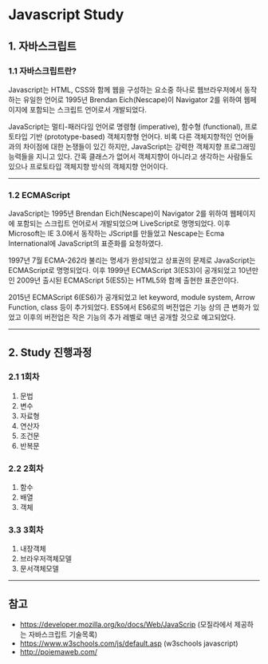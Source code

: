 # Javascript Study
## 1. 자바스크립트
### 1.1 자바스크립트란? 

Javascript는 HTML, CSS와 함께 웹을 구성하는 요소중 하나로 웹브라우저에서 동작하는 유일한 언어로 1995년 Brendan Eich(Nescape)이 Navigator 2를 위하여 웹페이지에 포함되는 스크립트 언어로서 개발되었다.

JavaScript는 멀티-패러다임 언어로 명령형 (imperative), 함수형 (functional), 프로토타입 기반 (prototype-based) 객체지향형 언어다. 비록 다른 객체지향적인 언어들과의 차이점에 대한 논쟁들이 있긴 하지만, JavaScript는 강력한 객체지향 프로그래밍 능력들을 지니고 있다. 간혹 클래스가 없어서 객체지향이 아니라고 생각하는 사람들도 있으나 프로토타입 객체지향 방식의 객체지향 언어이다.

<hr/>

### 1.2 ECMAScript

JavaScript는 1995년 Brendan Eich(Nescape)이 Navigator 2를 위하여 웹페이지에 포함되는 스크립트 언어로서 개발되었으며 LiveScript로 명명되었다. 이후 Microsoft는 IE 3.0에서 동작하는 JScript를 만들었고 Nescape는 Ecma International에 JavaScript의 표준화를 요청하였다.

1997년 7월 ECMA-262라 불리는 명세가 완성되었고 상표권의 문제로 JavaScript는 ECMAScript로 명명되었다. 
이후 1999년 ECMAScript 3(ES3)이 공개되었고 10년만인 2009년 출시된 ECMAScript 5(ES5)는 HTML5와 함께 출현한 표준안이다.

2015년 ECMAScript 6(ES6)가 공개되었고 let keyword, module system, Arrow Function, class 등이 추가되었다. 
ES5에서 ES6로의 버전업은 기능 상의 큰 변화가 있었고 이후의 버전업은 작은 기능의 추가 레벨로 매년 공개할 것으로 예고되었다.

<hr/>

## 2. Study 진행과정
### 2.1 1회차 
1. 문법
2. 변수
3. 자료형
4. 연산자
5. 조건문
6. 반복문

### 2.2 2회차
1. 함수
2. 배열
3. 객체

### 3.3 3회차
1. 내장객체
2. 브라우저객체모델
3. 문서객체모델

<hr/>
 
## 참고
- https://developer.mozilla.org/ko/docs/Web/JavaScrip (모질라에서 제공하는 자바스크립트 기술목록)
- https://www.w3schools.com/js/default.asp (w3schools javascript)
- http://poiemaweb.com/

